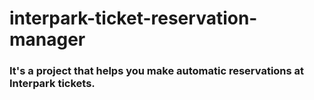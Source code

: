 # interpark-ticket-reservation-manager
### It's a project that helps you make automatic reservations at Interpark tickets.